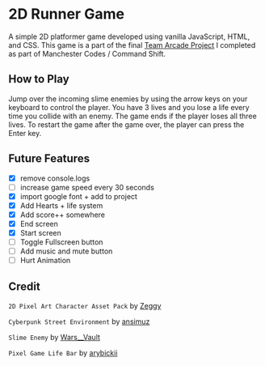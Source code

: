 # 2D Runner Game

A simple 2D platformer game developed using vanilla JavaScript, HTML, and CSS. This game is a part of the final [Team Arcade Project](https://github.com/tonymm55/team-arcade-game) I completed as part of Manchester Codes / Command Shift.

## How to Play

Jump over the incoming slime enemies by using the arrow keys on your keyboard to control the player. You have 3 lives and you lose a life every time you collide with an enemy. The game ends if the player loses all three lives. To restart the game after the game over, the player can press the Enter key.

## Future Features

- [x] remove console.logs
- [ ] increase game speed every 30 seconds
- [x] import google font + add to project
- [x] Add Hearts + life system
- [x] Add score++ somewhere
- [x] End screen
- [x] Start screen
- [ ] Toggle Fullscreen button
- [ ] Add music and mute button
- [ ] Hurt Animation

## Credit

`2D Pixel Art Character Asset Pack` by [Zeggy](https://zegley.itch.io/2d-platformermetroidvania-asset-pack)

`Cyberpunk Street Environment` by [ansimuz](https://ansimuz.itch.io/cyberpunk-street-environment)

`Slime Enemy` by [Wars\_\_Vault](https://warsvault.itch.io/high-fantasy-slime-enemy)

`Pixel Game Life Bar` by [arybickii](https://www.123rf.com/profile_arybickii)
